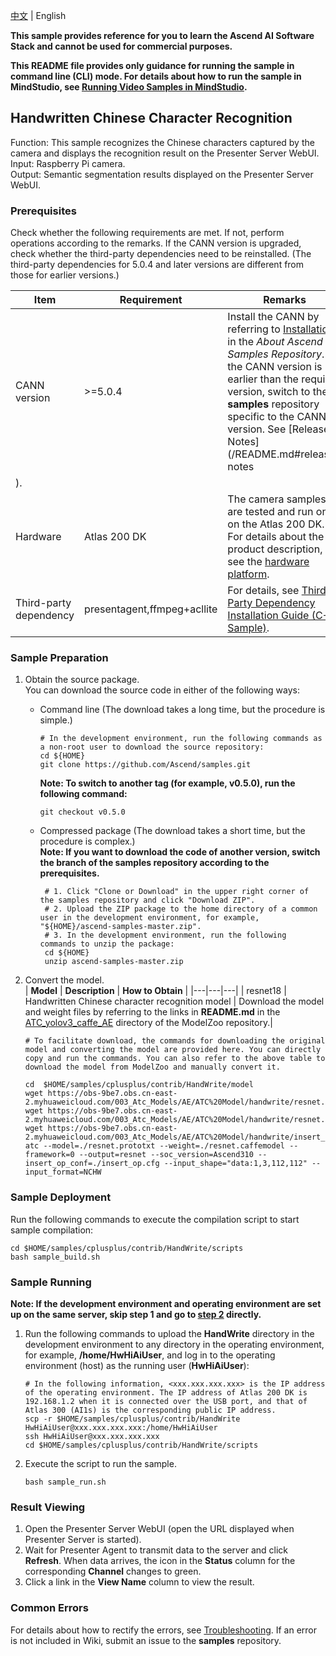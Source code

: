 [中文](README_CN.md) | English

**This sample provides reference for you to learn the Ascend AI Software Stack and cannot be used for commercial purposes.**

**This README file provides only guidance for running the sample in command line (CLI) mode. For details about how to run the sample in MindStudio, see [Running Video Samples in MindStudio](https://github.com/Ascend/samples/wikis/Mindstudio%E8%BF%90%E8%A1%8C%E8%A7%86%E9%A2%91%E6%A0%B7%E4%BE%8B?sort_id=3170138).**

## Handwritten Chinese Character Recognition
Function: This sample recognizes the Chinese characters captured by the camera and displays the recognition result on the Presenter Server WebUI.   
Input: Raspberry Pi camera.   
Output: Semantic segmentation results displayed on the Presenter Server WebUI.  

### Prerequisites
Check whether the following requirements are met. If not, perform operations according to the remarks. If the CANN version is upgraded, check whether the third-party dependencies need to be reinstalled. (The third-party dependencies for 5.0.4 and later versions are different from those for earlier versions.)

| Item| Requirement| Remarks|
|---|---|---|
| CANN version| >=5.0.4 | Install the CANN by referring to [Installation](/README.md#installation) in the *About Ascend Samples Repository*. If the CANN version is earlier than the required version, switch to the **samples** repository specific to the CANN version. See [Release Notes](/README.md#release-notes
).|
| Hardware| Atlas 200 DK | The camera samples are tested and run only on the Atlas 200 DK. For details about the product description, see the [hardware platform](https://www.hiascend.com/en/hardware/product).|
| Third-party dependency| presentagent,ffmpeg+acllite | For details, see [Third-Party Dependency Installation Guide (C++ Sample)](../../environment/README.md).|

### Sample Preparation
1. Obtain the source package.    
   You can download the source code in either of the following ways:  
    - Command line (The download takes a long time, but the procedure is simple.)
       ```    
       # In the development environment, run the following commands as a non-root user to download the source repository:   
       cd ${HOME}     
       git clone https://github.com/Ascend/samples.git
       ```
       **Note: To switch to another tag (for example, v0.5.0), run the following command:**
       ```
       git checkout v0.5.0
       ```   
    - Compressed package (The download takes a short time, but the procedure is complex.)  
       **Note: If you want to download the code of another version, switch the branch of the samples repository according to the prerequisites.**  
       ``` 
        # 1. Click "Clone or Download" in the upper right corner of the samples repository and click "Download ZIP".   
        # 2. Upload the ZIP package to the home directory of a common user in the development environment, for example, "${HOME}/ascend-samples-master.zip".    
        # 3. In the development environment, run the following commands to unzip the package:    
        cd ${HOME}    
        unzip ascend-samples-master.zip
        ```

2. Convert the model.     
    |  **Model** |  **Description** |  **How to Obtain** |
    |---|---|---|
    |  resnet18 | Handwritten Chinese character recognition model |  Download the model and weight files by referring to the links in **README.md** in the [ATC_yolov3_caffe_AE](https://github.com/Ascend/ModelZoo-TensorFlow/tree/master/TensorFlow/contrib/cv/resnet18/%20ATC_resnet18_caffe_AE) directory of the ModelZoo repository.|

    ```
    # To facilitate download, the commands for downloading the original model and converting the model are provided here. You can directly copy and run the commands. You can also refer to the above table to download the model from ModelZoo and manually convert it.    
    
    cd  $HOME/samples/cplusplus/contrib/HandWrite/model    
    wget https://obs-9be7.obs.cn-east-2.myhuaweicloud.com/003_Atc_Models/AE/ATC%20Model/handwrite/resnet.caffemodel  
    wget https://obs-9be7.obs.cn-east-2.myhuaweicloud.com/003_Atc_Models/AE/ATC%20Model/handwrite/resnet.prototxt
    wget https://obs-9be7.obs.cn-east-2.myhuaweicloud.com/003_Atc_Models/AE/ATC%20Model/handwrite/insert_op.cfg
    atc --model=./resnet.prototxt --weight=./resnet.caffemodel --framework=0 --output=resnet --soc_version=Ascend310 --insert_op_conf=./insert_op.cfg --input_shape="data:1,3,112,112" --input_format=NCHW
    ```

### Sample Deployment
Run the following commands to execute the compilation script to start sample compilation:    
```
cd $HOME/samples/cplusplus/contrib/HandWrite/scripts    
bash sample_build.sh
```

### Sample Running
**Note: If the development environment and operating environment are set up on the same server, skip step 1 and go to [step 2](#step_2) directly.**      
1. Run the following commands to upload the **HandWrite** directory in the development environment to any directory in the operating environment, for example, **/home/HwHiAiUser**, and log in to the operating environment (host) as the running user (**HwHiAiUser**):    
   ```
   # In the following information, <xxx.xxx.xxx.xxx> is the IP address of the operating environment. The IP address of Atlas 200 DK is 192.168.1.2 when it is connected over the USB port, and that of Atlas 300 (AI1s) is the corresponding public IP address.
   scp -r $HOME/samples/cplusplus/contrib/HandWrite HwHiAiUser@xxx.xxx.xxx.xxx:/home/HwHiAiUser    
   ssh HwHiAiUser@xxx.xxx.xxx.xxx     
   cd $HOME/samples/cplusplus/contrib/HandWrite/scripts
   ```

2. <a name="step_2"></a>Execute the script to run the sample.          
   ```
   bash sample_run.sh
   ```

### Result Viewing
1. Open the Presenter Server WebUI (open the URL displayed when Presenter Server is started).   
2. Wait for Presenter Agent to transmit data to the server and click **Refresh**. When data arrives, the icon in the **Status** column for the corresponding **Channel** changes to green.   
3. Click a link in the **View Name** column to view the result.    

### Common Errors
For details about how to rectify the errors, see [Troubleshooting](https://github.com/Ascend/samples/wikis/%E5%B8%B8%E8%A7%81%E9%97%AE%E9%A2%98%E5%AE%9A%E4%BD%8D/%E4%BB%8B%E7%BB%8D). If an error is not included in Wiki, submit an issue to the **samples** repository.
